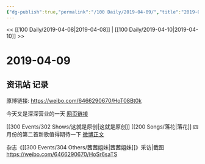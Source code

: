 ```yaml
---
{"dg-publish":true,"permalink":"/100 Daily/2019-04-09/","title":"2019-04-09","created":"2023-03-11T21:18:09.403+08:00","updated":"2023-03-11T21:19:16.696+08:00"}
---
```



<< [[100 Daily/2019-04-08\|2019-04-08]] | [[100 Daily/2019-04-10\|2019-04-10]] >>

# 2019-04-09

## 资讯站 记录

原博链接: https://weibo.com/6466290670/HoT08Bt0k

今天又是深深营业的一天
[网页链接](https://weibointl.api.weibo.cn/share/65080165.html?weibo_id=4359165503620633)

[[300 Events/302 Shows/这就是原创\|这就是原创]] [[200 Songs/落花\|落花]]
四月份的第二首新歌值得期待一下
[微博正文](https://weibo.com/detail/4359216086421869)

杂志《[[300 Events/304 Others/茜茜姐妹\|茜茜姐妹]]》采访|截图
https://weibo.com/6466290670/HoSr6saTS